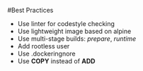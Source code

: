 #Best Practices
- Use linter for codestyle checking
- Use lightweight image based on alpine
- Use multi-stage builds: *prepare*, *runtime*
- Add rootless user
- Use .dockeringnore
- Use **COPY** instead of **ADD**
